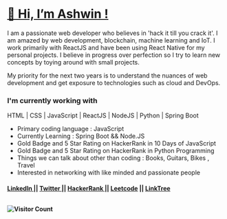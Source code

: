 <h1><a href="https://www.dowhileblog.com"> 👋  Hi, I’m Ashwin ! </a> </h1>

I am a passionate web developer who believes in 'hack it till you crack it'. I am amazed by web development, blockchain, machine learning and IoT. I work primarily with ReactJS and have been using React Native for my personal projects. I believe in progress over perfection so I try to learn new concepts by toying around with small projects.


My priority for the next two years is to understand the nuances of web development and get exposure to technologies such as cloud and DevOps. 

<h3> I'm currently working with </h3>

HTML | CSS | JavaScript | ReactJS | NodeJS | Python | Spring Boot


<ul>
  <li> Primary coding language : JavaScript </li>
  <li> Currently Learning : Spring Boot && Node.JS </li>
  <li> Gold Badge and 5 Star Rating on HackerRank in 10 Days of JavaScript</li>
  <li> Gold Badge and 5 Star Rating on HackerRank in Python Programming</li>
  <li> Things we can talk about other than coding : Books, Guitars, Bikes , Travel </li>
  <li> Interested in networking with like minded and passionate people </li>
 </ul>
 
 
 <h4> 
<!--   Connect with me : <a href="https://www.dowhileblog.com"> Blog </a> ||  -->
  <a href="https://www.linkedin.com/in/ashwinaashu/">LinkedIn </a> || <a href="https://twitter.com/tweetsofashwin"> Twitter </a> || <a href="https://www.hackerrank.com/ashwinaashu13"> HackerRank </a> || <a href="https://leetcode.com/ashwinaashu13/">Leetcode</a> || <a href="https://linktr.ee/ashwinaashu"> LinkTree </a> 
 
    



<!---
AshwinAashu/AshwinAashu is a ✨ special ✨ repository because its `README.md` (this file) appears on your GitHub profile.
You can click the Preview link to take a look at your changes.
--->
<br>
  <br>
  
  
  ![Visitor Count](https://profile-counter.glitch.me/AshwinAashu/count.svg)

